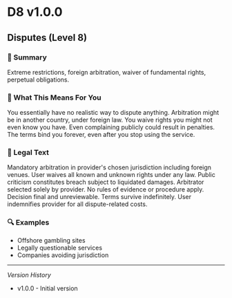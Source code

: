 # D8 v1.0.0

## Disputes (Level 8)

### 📌 Summary
Extreme restrictions, foreign arbitration, waiver of fundamental rights, perpetual obligations.

### 👤 What This Means For You
You essentially have no realistic way to dispute anything. Arbitration might be in another country, under foreign law. You waive rights you might not even know you have. Even complaining publicly could result in penalties. The terms bind you forever, even after you stop using the service.

### 📜 Legal Text
Mandatory arbitration in provider's chosen jurisdiction including foreign venues. User waives all known and unknown rights under any law. Public criticism constitutes breach subject to liquidated damages. Arbitrator selected solely by provider. No rules of evidence or procedure apply. Decision final and unreviewable. Terms survive indefinitely. User indemnifies provider for all dispute-related costs.

### 🔍 Examples
- Offshore gambling sites
- Legally questionable services
- Companies avoiding jurisdiction

---
*Version History*
- v1.0.0 - Initial version